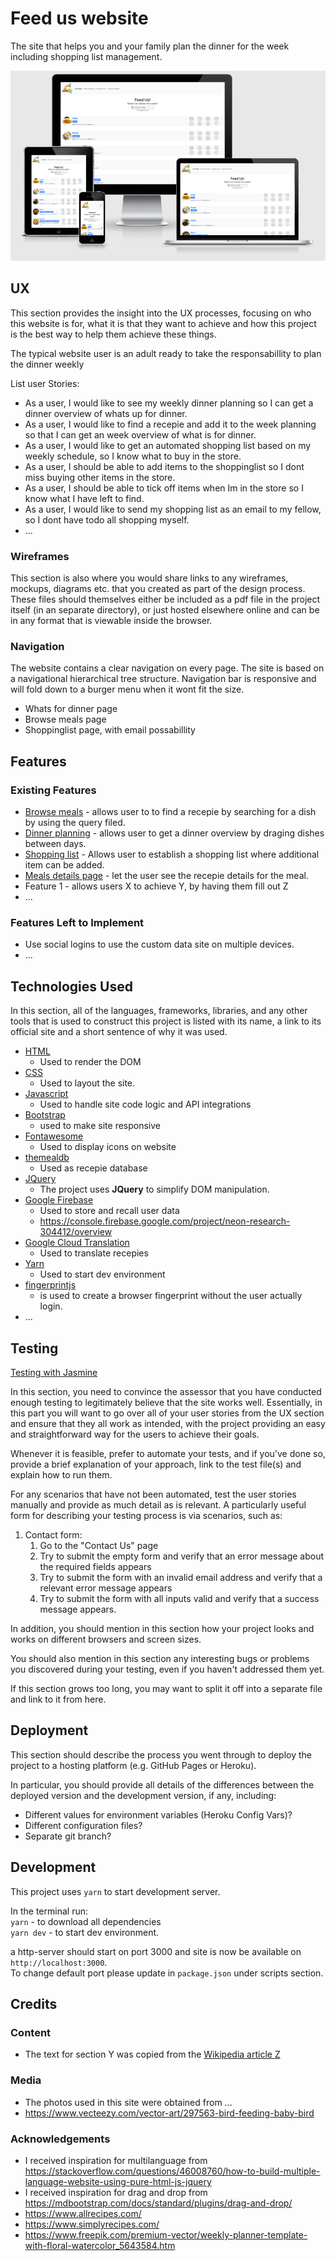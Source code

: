 # Feed us website

The site that helps you and your family plan the dinner for the week including shopping list management.

![Feed us layout](wireframes/feedus-site.png)

## UX

This section provides the insight into the UX processes, focusing on who this website is for, what it is that they want to achieve and how this project is the best way to help them achieve these things.

The typical website user is an adult ready to take the responsabillity to plan the dinner weekly

List user Stories:

- As a user, I would like to see my weekly dinner planning so I can get a dinner overview of whats up for dinner.
- As a user, I would like to find a recepie and add it to the week planning so that I can get an week overview of what is for dinner.
- As a user, I would like to get an automated shopping list based on my weekly schedule, so I know what to buy in the store.
- As a user, I should be able to add items to the shoppinglist so I dont miss buying other items in the store.
- As a user, I should be able to tick off items when Im in the store so I know what I have left to find.
- As a user, I would like to send my shopping list as an email to my fellow, so I dont have todo all shopping myself.
- ...

### Wireframes

This section is also where you would share links to any wireframes, mockups, diagrams etc. that you created as part of the design process. These files should themselves either be included as a pdf file in the project itself (in an separate directory), or just hosted elsewhere online and can be in any format that is viewable inside the browser.

### Navigation

The website contains a clear navigation on every page.
The site is based on a navigational hierarchical tree structure.
Navigation bar is responsive and will fold down to a burger menu when it wont fit the size.

- Whats for dinner page
- Browse meals page
- Shoppinglist page, with email possabillity

## Features

### Existing Features

- [Browse meals](wireframes/browse-meals.png) - allows user to to find a recepie by searching for a dish by using the query filed.
- [Dinner planning](wireframes/planning.png) - allows user to get a dinner overview by draging dishes between days.
- [Shopping list](wireframes/shoppinglist.png) - Allows user to establish a shopping list where additional item can be added.
- [Meals details page](wireframes/meal.png) - let the user see the recepie details for the meal.
- Feature 1 - allows users X to achieve Y, by having them fill out Z
- ...

### Features Left to Implement

- Use social logins to use the custom data site on multiple devices.
- ...

## Technologies Used

In this section, all of the languages, frameworks, libraries, and any other tools that is used to construct this project is listed with its name, a link to its official site and a short sentence of why it was used.

- [HTML](#)
  - Used to render the DOM
- [CSS](#)
  - Used to layout the site.
- [Javascript](#)
  - Used to handle site code logic and API integrations
- [Bootstrap](https://getbootstrap.com/docs/5.0/getting-started/introduction/)
  - used to make site responsive
- [Fontawesome](https://fontawesome.com/)
  - Used to display icons on website
- [themealdb](https://www.themealdb.com/api.php)
  - Used as recepie database
- [JQuery](https://jquery.com)
  - The project uses **JQuery** to simplify DOM manipulation.
- [Google Firebase](https://firebase.google.com/docs/web/setup#from-the-cdn)
  - Used to store and recall user data
  - https://console.firebase.google.com/project/neon-research-304412/overview
- [Google Cloud Translation](https://cloud.google.com/translate/docs/basic/quickstart)
  - Used to translate recepies
- [Yarn](https://yarnpkg.com/)
  - Used to start dev environment
- [fingerprintjs](https://github.com/fingerprintjs/fingerprintjs)
  - is used to create a browser fingerprint without the user actually login.
- ...

## Testing

[Testing with Jasmine](https://jasmine.github.io/pages/getting_started.html)

In this section, you need to convince the assessor that you have conducted enough testing to legitimately believe that the site works well. Essentially, in this part you will want to go over all of your user stories from the UX section and ensure that they all work as intended, with the project providing an easy and straightforward way for the users to achieve their goals.

Whenever it is feasible, prefer to automate your tests, and if you've done so, provide a brief explanation of your approach, link to the test file(s) and explain how to run them.

For any scenarios that have not been automated, test the user stories manually and provide as much detail as is relevant. A particularly useful form for describing your testing process is via scenarios, such as:

1. Contact form:
   1. Go to the "Contact Us" page
   2. Try to submit the empty form and verify that an error message about the required fields appears
   3. Try to submit the form with an invalid email address and verify that a relevant error message appears
   4. Try to submit the form with all inputs valid and verify that a success message appears.

In addition, you should mention in this section how your project looks and works on different browsers and screen sizes.

You should also mention in this section any interesting bugs or problems you discovered during your testing, even if you haven't addressed them yet.

If this section grows too long, you may want to split it off into a separate file and link to it from here.

## Deployment

This section should describe the process you went through to deploy the project to a hosting platform (e.g. GitHub Pages or Heroku).

In particular, you should provide all details of the differences between the deployed version and the development version, if any, including:

- Different values for environment variables (Heroku Config Vars)?
- Different configuration files?
- Separate git branch?

## Development

This project uses `yarn` to start development server.

In the terminal run:  
`yarn` - to download all dependencies  
`yarn dev` - to start dev environment.

a http-server should start on port 3000 and site is now be available on `http://localhost:3000`.  
To change default port please update in `package.json` under scripts section.

## Credits

### Content

- The text for section Y was copied from the [Wikipedia article Z](https://en.wikipedia.org/wiki/Z)

### Media

- The photos used in this site were obtained from ...
- https://www.vecteezy.com/vector-art/297563-bird-feeding-baby-bird

### Acknowledgements

- I received inspiration for multilanguage from https://stackoverflow.com/questions/46008760/how-to-build-multiple-language-website-using-pure-html-js-jquery
- I received inspiration for drag and drop from https://mdbootstrap.com/docs/standard/plugins/drag-and-drop/
- https://www.allrecipes.com/
- https://www.simplyrecipes.com/
- https://www.freepik.com/premium-vector/weekly-planner-template-with-floral-watercolor_5643584.htm
